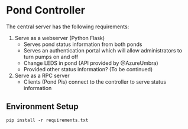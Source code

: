 # Pond Controller

The central server has the following requirements:

1. Serve as a webserver (Python Flask)
    * Serves pond status information from both ponds
    * Serves an authentication portal which will allow administrators to turn pumps on and off
    * Change LEDS in pond (API provided by @AzureUmbra)
    * Provided other status information? (To be continued)
2. Serve as a RPC server
    * Clients (Pond Pis) connect to the controller to serve status information


## Environment Setup 

``` 
pip install -r requirements.txt
```
